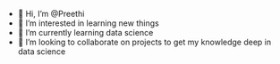 - 👋 Hi, I’m @Preethi 
- 👀 I’m interested in learning new things
- 🌱 I’m currently learning data science 
- 💞️ I’m looking to collaborate on projects to get my knowledge deep in data science 

<!---
Pree-ray/Pree-ray is a ✨ special ✨ repository because its `README.md` (this file) appears on your GitHub profile.
You can click the Preview link to take a look at your changes.
--->
